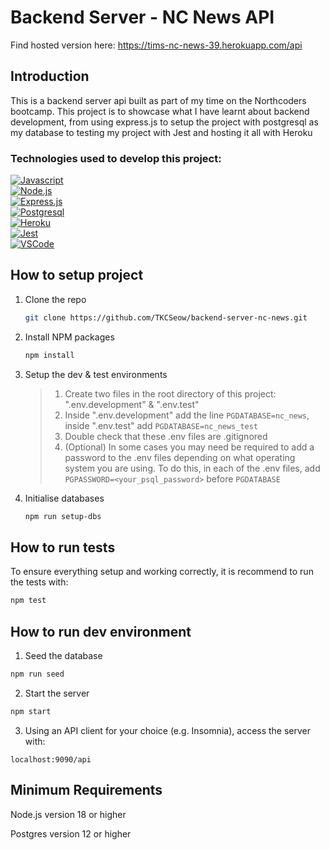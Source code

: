 # Backend Server - NC News API

Find hosted version here: https://tims-nc-news-39.herokuapp.com/api

## Introduction

This is a backend server api built as part of my time on the Northcoders bootcamp. This project is to showcase what I have learnt about backend development, from using express.js to setup the project with postgresql as my database to testing my project with Jest and hosting it all with Heroku

### Technologies used to develop this project:
 [![Javascript]][Javascript-url]
<br> [![Node.js]][Node.js-url]
<br> [![Express.js]][Express.js-url]
<br> [![Postgresql]][Postgresql-url]
<br> [![Heroku]][Heroku-url]
<br> [![Jest]][Jest-url]
<br> [![VSCode]][VSCode-url]
## How to setup project

1. Clone the repo
   ```sh
   git clone https://github.com/TKCSeow/backend-server-nc-news.git
   ```
2. Install NPM packages
   ```sh
   npm install
   ```
3. Setup the dev & test environments 
   > 1. Create two files in the root directory of this project: ".env.development" & ".env.test"
   > 2. Inside ".env.development" add the line `PGDATABASE=nc_news`, inside ".env.test" add `PGDATABASE=nc_news_test`
   > 3. Double check that these .env files are .gitignored
   > 4. (Optional) In some cases you may need be required to add a password to the .env files depending on what operating system you are using. To do this, in each of the .env files, add `PGPASSWORD=<your_psql_password>` before `PGDATABASE`

4. Initialise databases
    ```sh
    npm run setup-dbs
    ```

## How to run tests
To ensure everything setup and working correctly, it is recommend to run the tests with:
```sh
npm test
```

## How to run dev environment
1. Seed the database
```sh
npm run seed
```

2. Start the server
```sh
npm start
```

3. Using an API client for your choice (e.g. Insomnia), access the server with:
```
localhost:9090/api
```

## Minimum Requirements

<p>Node.js version 18 or higher</p>
<p>Postgres version 12 or higher</p>

[Node.js-url]: https://nodejs.org/
[Node.js]: https://img.shields.io/badge/Node.js-43853D?style=for-the-badge&logo=node.js&logoColor=white
[Javascript-url]: https://www.javascript.com/
[Javascript]: https://img.shields.io/badge/JavaScript-F7DF1E?style=for-the-badge&logo=javascript&logoColor=black
[Express.js-url]: https://expressjs.com/
[Express.js]: https://img.shields.io/badge/Express.js-404D59?style=for-the-badge
[Postgresql-url]: https://www.postgresql.org/
[Postgresql]: https://img.shields.io/badge/PostgreSQL-316192?style=for-the-badge&logo=postgresql&logoColor=white
[Heroku-url]: https://www.heroku.com/home
[Heroku]: https://img.shields.io/badge/Heroku-430098?style=for-the-badge&logo=heroku&logoColor=white
[Jest-url]: https://jestjs.io/
[Jest]: https://img.shields.io/badge/Jest-323330?style=for-the-badge&logo=Jest&logoColor=white
[VSCode-url]: https://code.visualstudio.com/
[VSCode]: 	https://img.shields.io/badge/Visual_Studio_Code-0078D4?style=for-the-badge&logo=visual%20studio%20code&logoColor=white
<!-- Nearly there!

The README is targeted at people who will come to your repo (potentially from your CV or portfolio website). They'll want to see what you have created and try it out for themselves(not _just_ to look at your code!).

You should consider the person reading your README is another developer and so you can use high level language to describe your project


-Link to hosted version
-A summary of what the project is
-Provide clear instructions of how to clone, install dependencies, seed local database, and run tests
-Include information about how to create the two .env files
-Specify minimum versions of Node.js and Postgres needed to run the project
 -->